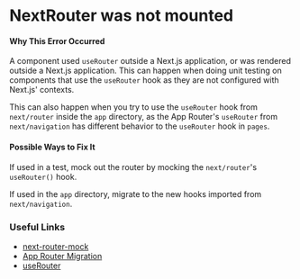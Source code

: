 # NextRouter was not mounted

#### Why This Error Occurred

A component used `useRouter` outside a Next.js application, or was rendered outside a Next.js application. This can happen when doing unit testing on components that use the `useRouter` hook as they are not configured with Next.js' contexts.

This can also happen when you try to use the `useRouter` hook from `next/router` inside the `app` directory, as the App Router's `useRouter` from `next/navigation` has different behavior to the `useRouter` hook in `pages`.

#### Possible Ways to Fix It

If used in a test, mock out the router by mocking the `next/router`'s `useRouter()` hook.

If used in the `app` directory, migrate to the new hooks imported from `next/navigation`.

### Useful Links

- [next-router-mock](https://www.npmjs.com/package/next-router-mock)
- [App Router Migration](https://nextjs.org/docs/pages/building-your-application/upgrading/app-router-migration#step-5-migrating-routing-hooks)
- [useRouter](https://nextjs.org/docs/app/api-reference/functions/use-router)
